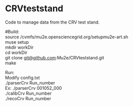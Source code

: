 # CRVteststand
Code to manage data from the CRV test stand.  

#Build:  
source /cvmfs/mu2e.opensciencegrid.org/setupmu2e-art.sh  
muse setup  
mkdir workDir  
cd workDir  
git clone git@github.com:Mu2e/CRVteststand.git  
make  

Run:  
Modify config.txt  
./parserCrv Run_number  
Ex: ./parserCrv 001052_000  
./calibCrv Run_number  
./recoCrv Run_number  
